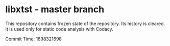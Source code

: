 # libxtst - master branch

This repository contains frozen state of the repository.
Its history is cleared. It is used only for static code
analysis with Codacy.

Commit Time: 1698321698